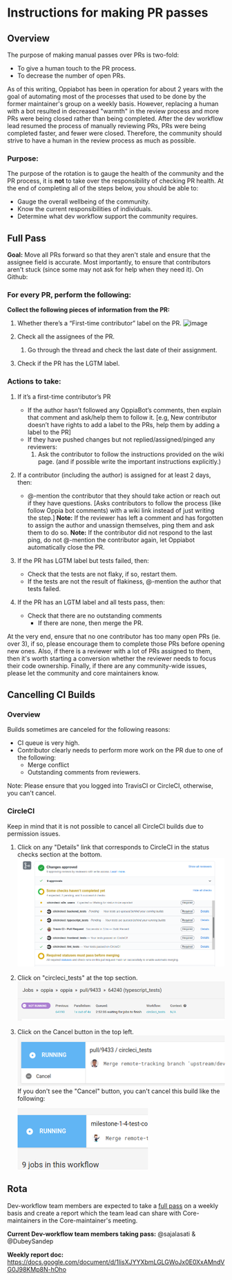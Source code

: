# Instructions for making PR passes

## Overview

The purpose of making manual passes over PRs is two-fold:

* To give a human touch to the PR process.
* To decrease the number of open PRs.

As of this writing, Oppiabot has been in operation for about 2 years with the goal of automating most of the processes that used to be done by the former maintainer's group on a weekly basis. However, replacing a human with a bot resulted in decreased "warmth" in the review process and more PRs were being closed rather than being completed. After the dev workflow lead resumed the process of manually reviewing PRs, PRs were being completed faster, and fewer were closed. Therefore, the community should strive to have a human in the review process as much as possible.

### Purpose:

The purpose of the rotation is to gauge the health of the community and the PR process, it is **not** to take over the responsibility of checking PR health. At the end of completing all of the steps below, you should be able to:

* Gauge the overall wellbeing of the community.
* Know the current responsibilities of individuals.
* Determine what dev workflow support the community requires.

## Full Pass

**Goal:** Move all PRs forward so that they aren't stale and ensure that the assignee field is accurate. Most importantly, to ensure that contributors aren't stuck (since some may not ask for help when they need it).
On Github:

### For every PR, perform the following:

**Collect the following pieces of information from the PR:**
1. Whether there’s a “First-time contributor” label on the PR.
  ![image](https://user-images.githubusercontent.com/16653571/110330462-c8811900-8043-11eb-973e-d7dc609a8571.png)

2. Check all the assignees of the PR.
   1. Go through the thread and check the last date of their assignment.
3. Check if the PR has the LGTM label.


### Actions to take:
1. If it’s a first-time contributor’s PR 
   - If the author hasn’t followed any OppiaBot’s comments, then explain that comment and ask/help them to follow it. [e.g, New contributor doesn’t have rights to add a label to the PRs, help them by adding a label to the PR]
   - If they have pushed changes but not replied/assigned/pinged any reviewers:
      1. Ask the contributor to follow the instructions provided on the wiki page. (and if possible write the important instructions explicitly.)


2. If a contributor (including the author) is assigned for at least 2 days, then:
   - @-mention the contributor that they should take action or reach out if they have questions. [Asks contributors to follow the process (like follow Oppia bot comments) with a wiki link instead of just writing the step.]
**Note:** If the reviewer has left a comment and has forgotten to assign the author and unassign themselves, ping them and ask them to do so.
**Note:** If the contributor did not respond to the last ping, do not @-mention the contributor again, let Oppiabot automatically close the PR.
3. If the PR has LGTM label but tests failed, then:
   - Check that the tests are not flaky, if so, restart them.
   - If the tests are not the result of flakiness, @-mention the author that tests failed.
4. If the PR has an LGTM label and all tests pass, then:
   - Check that there are no outstanding comments
      - If there are none, then merge the PR.


At the very end, ensure that no one contributor has too many open PRs (ie. over 3), if so, please encourage them to complete those PRs before opening new ones. Also, if there is a reviewer with a lot of PRs assigned to them, then it's worth starting a conversion whether the reviewer needs to focus their code ownership. Finally, if there are any community-wide issues, please let the community and core maintainers know.

## Cancelling CI Builds

### Overview
Builds sometimes are canceled for the following reasons:

* CI queue is very high.
* Contributor clearly needs to perform more work on the PR due to one of the following:
  * Merge conflict
  * Outstanding comments from reviewers.

Note: Please ensure that you logged into TravisCI or CircleCI, otherwise, you can't cancel.

### CircleCI
Keep in mind that it is not possible to cancel all CircleCI builds due to permission issues.

1. Click on any "Details" link that corresponds to CircleCI in the status checks section at the bottom.
   ![CI Details](images/testStatuses2.png)
2. Click on "circleci_tests" at the top section.
   ![CI Top Bar](images/circleCITopbar.png)
3. Click on the Cancel button in the top left.
   ![CI Action](images/circleCIWorkflowAction.png)
   If you don't see the "Cancel" button, you can't cancel this build like the following:

   ![CI Action Disabled](images/circleCIWorkflowActionDisabled.png)


## Rota

Dev-workflow team members are expected to take a [full pass](#full-pass) on a weekly basis and create a report which the team lead can share with Core-maintainers in the Core-maintainer's meeting.

**Current Dev-workflow team members taking pass:** @sajalasati & @DubeySandep

**Weekly report doc:** https://docs.google.com/document/d/1lisXJYYXbmLGLGWoJx0E0XxAMndVG0J98KMp8N-hOho